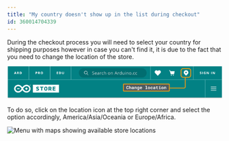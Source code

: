 ```yaml
---
title: "My country doesn't show up in the list during checkout"
id: 360014704339
---
```


During the checkout process you will need to select your country for shipping purposes however in case you can't find it, it is due to the fact that you need to change the location of the store.

![The "Change location" button in the Arduino Store.](img/change-location.png)

To do so, click on the location icon at the top right corner and select the option accordingly, America/Asia/Oceania or Europe/Africa.

![Menu with maps showing available store locations](img/StoreLocationII.png)
